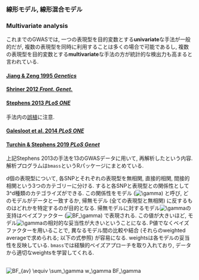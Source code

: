 ### 線形モデル, 線形混合モデル


### Multivariate analysis
これまでのGWASでは, 一つの表現型を目的変数とする**univariate**な手法が一般的だが, 複数の表現型を同時に利用することは多くの場合で可能であるし, 複数の表現型を目的変数とする**multivariate**な手法の方が統計的な検出力も高まると言われている.

#### [Jiang & Zeng 1995 _Genetics_](https://www.genetics.org/content/140/3/1111.long)

#### [Shriner 2012 _Front. Genet._](https://www.frontiersin.org/articles/10.3389/fgene.2012.00001/full)

#### [Stephens 2013 _PLoS ONE_](https://journals.plos.org/plosone/article?id=10.1371/journal.pone.0065245)
手法内の[誤植](https://journals.plos.org/plosone/article?id=10.1371/journal.pone.0213951)に注意.

#### [Galesloot et al. 2014 _PLoS ONE_](https://journals.plos.org/plosone/article?id=10.1371/journal.pone.0095923)

#### [Turchin & Stephens 2019 _PLoS Genet_](https://journals.plos.org/plosgenetics/article?id=10.1371/journal.pgen.1008431)
上記Stephens 2013の手法を13のGWASデータに用いて, 再解析したという内容. 解析プログラムは`bmass`というRパッケージにまとめている.

d個の表現型について, 各SNPとそれぞれの表現型を無相関, 直接的相関, 間接的相関という3つのカテゴリーに分ける. すると各SNPと表現型との関係性として3^d種類のカテゴライズができる. この関係性をモデル (<img src="https://latex.codecogs.com/gif.latex?\gamma" title="\gamma" />) と呼び, どのモデルがデータと一致するか, 帰無モデル (全ての表現型と無相関) に反するものはどれかを特定するのが目的となる. 帰無モデルに対するモデル<img src="https://latex.codecogs.com/gif.latex?\gamma" title="\gamma" />の支持はベイズファクター (<img src="https://latex.codecogs.com/gif.latex?BF_\gamma" title="BF_\gamma" />) で表現される. この値が大きいほど, モデル<img src="https://latex.codecogs.com/gif.latex?\gamma" title="\gamma" />の相対的な妥当性が大きいということになる. P値でなくベイズファクターを用いることで, 異なるモデル間の比較や結合 (それらのweighted averageで求められる; 以下の式参照) が容易になる. weightsは各モデルの妥当性を反映している. `bmass`では経験的ベイズアプローチを取り入れており, データから適切なweightsを学習してくれる.<br><br>

<img src="https://latex.codecogs.com/gif.latex?BF_{av}&space;\equiv&space;\sum_\gamma&space;w_\gamma&space;BF_\gamma" title="BF_{av} \equiv \sum_\gamma w_\gamma BF_\gamma" /><br>